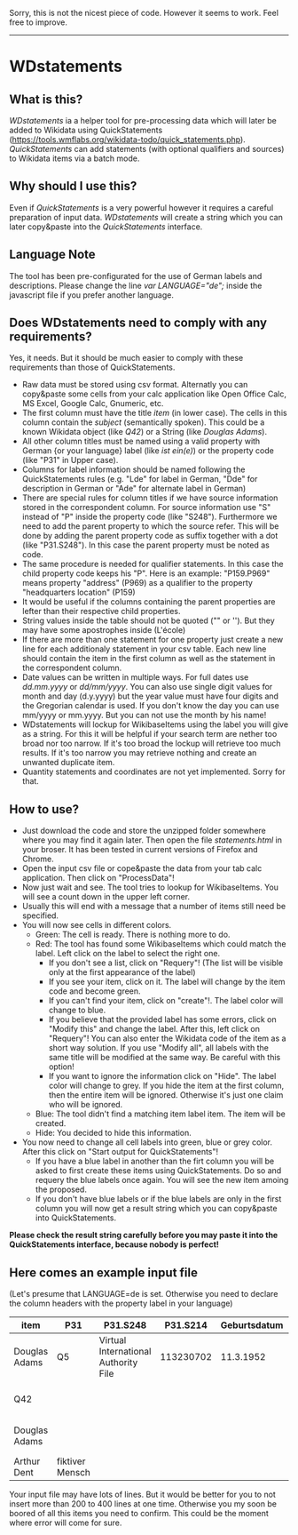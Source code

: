 
Sorry, this is not the nicest piece of code. However it seems to work. Feel free to improve.

---

# WDstatements
## What is this? 
*WDstatements* ia a helper tool for pre-processing data which will later be added to Wikidata using QuickStatements (https://tools.wmflabs.org/wikidata-todo/quick_statements.php).
*QuickStatements* can add statements (with optional qualifiers and sources) to Wikidata items via a batch mode.

## Why should I use this?
Even if *QuickStatements* is a very powerful however it requires a careful preparation of input data. *WDstatements* will create a string which you can later copy&paste into the *QuickStatements* interface.

## Language Note	
The tool has been pre-configurated for the use of German labels and descriptions. Please change the line *var LANGUAGE="de";* inside the javascript file if you prefer another language.

## Does WDstatements need to comply with any requirements?
Yes, it needs. But it should be much easier to comply with these requirements than those of QuickStatements.
- Raw data must be stored using csv format. Alternatly you can copy&paste some cells from your calc application like Open Office Calc, MS Excel, Google Calc, Gnumeric, etc.
- The first column must have the title *item* (in lower case). The cells in this column contain the *subject* (semantically spoken). This could be a known Wikidata object (like *Q42*) or a String (like *Douglas Adams*).
- All other column titles must be named using a valid property with German {or your language} label (like *ist ein(e)*) or the property code (like "P31" in Upper case).
- Columns for label information should be named following the QuickStatements rules (e.g. "Lde" for label in German, "Dde" for description in German or "Ade" for alternate label in German)
- There are special rules for column titles if we have source information stored in the correspondent column. For source information use "S" instead of "P" inside the property code (like "S248"). Furthermore we need to add the parent property to which the source refer. This will be done by adding the parent property code as suffix together with a dot (like "P31.S248"). In this case the parent property must be noted as code.
- The same procedure is needed for qualifier statements. In this case the child property code keeps his "P". Here is an example: "P159.P969" means property "address" (P969) as a qualifier to the property "headquarters location" (P159)
- It would be useful if the columns containing the parent properties are lefter than their respective child properties. 
- String values inside the table should not be quoted ("" or ''). But they may have some apostrophes inside (L'école)
- If there are more than one statement for one property just create a new line for each additionaly statement in your csv table. Each new line should contain the item in the first column as well as the statement in the correspondent column.  
- Date values can be written in multiple ways. For full dates use *dd.mm.yyyy* or *dd/mm/yyyy*. You can also use single digit values for month and day (d.y.yyyy) but the year value must have four digits and the Gregorian calendar is used. If you don't know the day you can use mm/yyyy or mm.yyyy. But you can not use the month by his name!
- WDstatements will lockup for WikibaseItems using the label you will give as a string. For this it will be helpful if your search term are nether too broad nor too narrow. If it's too broad the lockup will retrieve too much results. If it's too narrow you may retrieve nothing and create an unwanted duplicate item.
- Quantity statements and coordinates are not yet implemented. Sorry for that.

## How to use?
- Just download the code and store the unzipped folder somewhere where you may find it again later. Then open the file *statements.html* in your broser. It has been tested in current versions of Firefox and Chrome.
- Open the input csv file or cope&paste the data from your tab calc application. Then click on "ProcessData"!
- Now just wait and see. The tool tries to lookup for WikibaseItems. You will see a count down in the upper left corner.
- Usually this will end with a message that a number of items still need be specified.
- You will now see cells in different colors. 
	- Green: The cell is ready. There is nothing more to do.
	- Red: The tool has found some WikibaseItems which could match the label. Left click on the label to select the right one. 
		- If you don't see a list, click on "Requery"! (The list will be visible only at the first appearance of the label)
		- If you see your item, click on it. The label will change by the item code and become green.
		- If you can't find your item, click on "create"!. The label color will change to blue.
		- If you believe that the provided label has some errors, click on "Modify this" and change the label. After this, left click on "Requery"! You can also enter the Wikidata code of the item as a short way solution. If you use "Modify all", all labels with the same title will be modified at the same way. Be careful with this option!
		- If you want to ignore the information click on "Hide". The label color will change to grey. If you hide the item at the first column, then the entire item will be ignored. Otherwise it's just one claim who will be ignored.
	- Blue: The tool didn't find a matching item label item. The item will be created.
	- Hide: You decided to hide this information.
- You now need to change all cell labels into green, blue or grey color. After this click on "Start output for QuickStatements"!
	- If you have a blue label in another than the firt column you will be asked to first create these items using QuickStatements. Do so and requery the blue labels once again. You will see the new item amoing the proposed.
	- If you don't have blue labels or if the blue labels are only in the first column you will now get a result string which you can copy&paste into QuickStatements. 


**Please check the result string carefully before you may paste it into the QuickStatements interface, because nobody is perfect!**

## Here comes an example input file
(Let's presume that LANGUAGE=de is set. Otherwise you need to declare the column headers with the property label in your language)

|item         |P31            |P31.S248                            |P31.S214 |Geburtsdatum|P569.S254                               |Ehepartner |P26.P580  |P69                    |P69.S248                      |P69.S254                                                   |
|-------------|---------------|------------------------------------|---------|------------|----------------------------------------|-----------|----------|-----------------------|------------------------------|-----------------------------------------------------------|
|Douglas Adams|Q5             |Virtual International Authority File|113230702|11.3.1952   |http://data.bnf.fr/ark:/12148/cb1188092r|Jane Belson|25.11.1991|                       |        						 |                                                           |
|Q42          |               |                                    |         |            |                                        |           |          |St. John's College     |Encyclopedia Britannica Online|                                                           | 
|Douglas Adams|               |                                    |         |            |                                        |           |          |University of Cambridge|                              |http://www.screenonline.org.uk/people/id/1233876/index.html|
|Arthur Dent  |fiktiver Mensch|                                    |         |            |                                        |           |          |                       |                              |                                                           |

Your input file may have lots of lines.
But it would be better for you to not insert more than 200 to 400 lines at one time. Otherwise you my soon be boored of all this items you need to confirm.  This could be the moment where error will come for sure.
 

